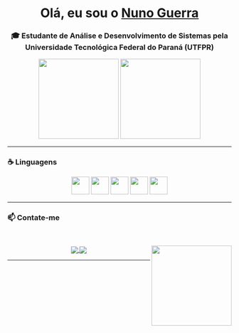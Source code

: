 <h1 align="center">
  Olá, eu sou o <a href="www.linkedin.com/in/nunomguerra" target="_blank">Nuno Guerra</a>
</h1>

<h3 align="center">
  🎓 Estudante de Análise e Desenvolvimento de Sistemas pela Universidade Tecnológica Federal do Paraná (UTFPR)
</h3> 

<p align="center">
  <img height="180em" src="https://github-readme-stats.vercel.app/api?username=nunoguerra1&show_icons=true&theme=github_dark&include_all_commits=true&count_private=true&cache_seconds=86400"/>
  <img height="180em" src="https://github-readme-stats.vercel.app/api/top-langs/?username=nunoguerra1&layout=compact&langs_count=7&theme=github_dark"/>
</p>

---

### ☕ **Linguagens**

<p align="center">
  <img src="https://cdn.jsdelivr.net/gh/devicons/devicon@latest/icons/c/c-original.svg" width="40"/>
  <img src="https://cdn.jsdelivr.net/gh/devicons/devicon/icons/html5/html5-original.svg" width="40"/>
  <img src="https://cdn.jsdelivr.net/gh/devicons/devicon/icons/css3/css3-original.svg" width="40"/>
  <img src="https://cdn.jsdelivr.net/gh/devicons/devicon@latest/icons/java/java-original.svg" width="40" />
  <img src="https://cdn.jsdelivr.net/gh/devicons/devicon@latest/icons/mysql/mysql-original.svg" width="40" />
</p>

---

### 📫 **Contate-me**

<div style ="display: inline_block"><br>
<p align="center">
  <a href="www.linkedin.com/in/nunomguerra" target="_blank">
    <img align="center" src="https://img.shields.io/badge/linkedin-%230077B5.svg?style=for-the-badge&logo=linkedin&logoColor=white">
  </a>
  <a href="mailto:nuno1assis@gmail.com" target="_blank">
    <img align="center" src="https://img.shields.io/badge/Gmail-D14836?style=for-the-badge&logo=gmail&logoColor=white">
  </a>
    <img align="right" src="https://cdn.discordapp.com/attachments/1042065800468643922/1389063848581140550/ezgif-5c65de14e36c8a.gif?ex=68634205&is=6861f085&hm=ec60d8ca161e1cc5cbc904779c8aaf135b9727b930dfffc36c34c39268249ba3&" width="180">
</p>
</div>

---
